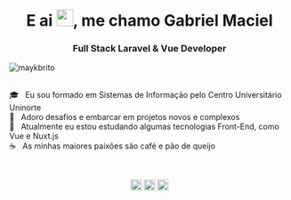 <h1 align="center">E ai <img src="https://raw.githubusercontent.com/kaueMarques/kaueMarques/master/hi.gif" width="30px">, me chamo Gabriel Maciel</h1>
<h3 align="center">Full Stack Laravel & Vue Developer</h3>
<p align="left"> <img src="https://komarev.com/ghpvc/?username=gabrielwkv" alt="maykbrito" /> </p>

<br/> :mortar_board: &nbsp; Eu sou formado em Sistemas de Informação pelo Centro Universitário Uninorte
<br/> :seat: &nbsp; Adoro desafios e embarcar em projetos novos e complexos
<br/> :green_heart: &nbsp; Atualmente eu estou estudando algumas tecnologias Front-End, como Vue e Nuxt.js
<br/> :coffee: &nbsp; As minhas maiores paixões são café e pão de queijo

<br/>

<p align="center">
<a href="https://twitter.com/xgmsantos" target="blank"><img align="center" src="https://cdn.jsdelivr.net/npm/simple-icons@3.0.1/icons/twitter.svg" alt="gabrielwkv" height="20" width="20" /></a>
<a href="https://www.linkedin.com/in/ggmsantos/" target="blank"><img align="center" src="https://cdn.jsdelivr.net/npm/simple-icons@3.0.1/icons/linkedin.svg" alt="ggmsantos" height="20" width="20" /></a>
<a href="https://instagram.com/https.santos" target="blank"><img align="center" src="https://cdn.jsdelivr.net/npm/simple-icons@3.0.1/icons/instagram.svg" alt="https.santos" height="20" width="20" /></a>
</p>

